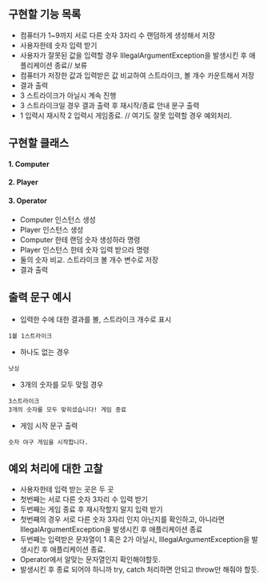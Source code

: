 ## 구현할 기능 목록

- 컴퓨터가 1~9까지 서로 다른 숫자 3자리 수 랜덤하게 생성해서 저장
- 사용자한테 숫자 입력 받기
- 사용자가 잘못된 값을 입력할 경우 
IllegalArgumentException을 발생시킨 후 애플리케이션 종료// 보류
- 컴퓨터가 저장한 값과 입력받은 값 비교하여 스트라이크, 볼 개수 카운트해서 저장
- 결과 출력
- 3 스트라이크가 아닐시 계속 진행
- 3 스트라이크일 경우 결과 출력 후 재시작/종료 안내 문구 출력
- 1 입력시 재시작 2 입력시 게임종료. // 여기도 잘못 입력할 경우 예외처리.

## 구현할 클래스
#### 1. Computer
#### 2. Player
#### 3. Operator
- Computer 인스턴스 생성
- Player 인스턴스 생성
- Computer 한테 랜덤 숫자 생성하라 명령
- Player 인스턴스 한테 숫자 입력 받으라 명령
- 둘의 숫자 비교. 스트라이크 볼 개수 변수로 저장
- 결과 출력


## 출력 문구 예시
#### 

- 입력한 수에 대한 결과를 볼, 스트라이크 개수로 표시

```
1볼 1스트라이크
```

- 하나도 없는 경우

```
낫싱
```

- 3개의 숫자를 모두 맞힐 경우

```
3스트라이크
3개의 숫자를 모두 맞히셨습니다! 게임 종료
```

- 게임 시작 문구 출력

```
숫자 야구 게임을 시작합니다.
``` 

## 예외 처리에 대한 고찰
- 사용자한테 입력 받는 곳은 두 곳
- 첫번째는 서로 다른 숫자 3자리 수 입력 받기
- 두번째는 게임 종료 후 재시작할지 말지 입력 받기
- 첫번째의 경우 서로 다른 숫자 3자리 인지 아닌지를 확인하고, 
아니라면 IllegalArgumentException을 발생시킨 후 애플리케이션 종료
- 두번째는 입력받은 문자열이 1 혹은 2가 아닐시,
  IllegalArgumentException을 발생시킨 후 애플리케이션 종료.
- Operator에서 알맞는 문자열인지 확인해야할듯.
- 발생시킨 후 종료 되어야 하니까 try, catch 처리하면 안되고 throw만 해줘야 할듯.